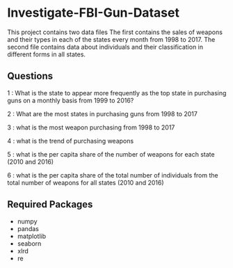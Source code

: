 # Investigate-FBI-Gun-Dataset
This project contains two data files The first contains the sales of weapons and their types in each of the states every month from 1998 to 2017. The second file contains data about individuals and their classification in different forms in all states.

## Questions

1 : What is the state to appear more frequently as the top state in purchasing guns on a monthly basis from 1999 to 2016?

2 : What are the most states in purchasing guns from 1998 to 2017

3 : what is the most weapon purchasing from 1998 to 2017

4 : what is the trend of purchasing weapons

5 : what is the per capita share of the number of weapons for each state (2010 and 2016)

6 : what is the per capita share of the total number of individuals from the total number of weapons for all states (2010 and 2016)

## Required Packages

- numpy
- pandas
- matplotlib
- seaborn
- xlrd
- re
